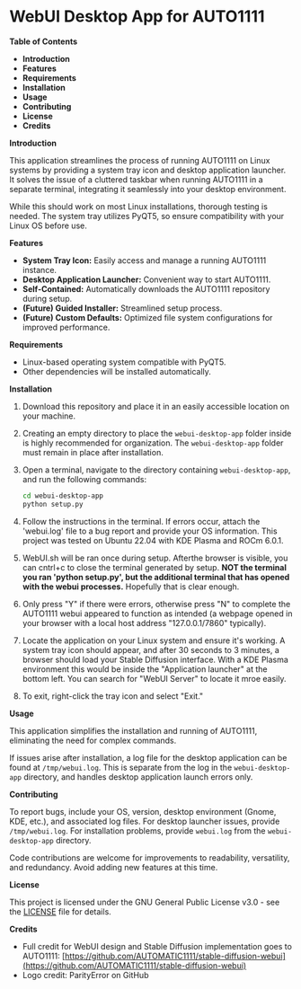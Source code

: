 # WebUI Desktop App for AUTO1111

**Table of Contents**
*   **Introduction**
*   **Features**
*   **Requirements**
*   **Installation**
*   **Usage**
*   **Contributing**
*   **License**
*   **Credits**

**Introduction**

This application streamlines the process of running AUTO1111 on Linux systems by providing a system tray icon and desktop application launcher. It solves the issue of a cluttered taskbar when running AUTO1111 in a separate terminal, integrating it seamlessly into your desktop environment.

While this should work on most Linux installations, thorough testing is needed. The system tray utilizes PyQT5, so ensure compatibility with your Linux OS before use.

**Features**

*   **System Tray Icon:** Easily access and manage a running AUTO1111 instance.
*   **Desktop Application Launcher:** Convenient way to start AUTO1111.
*   **Self-Contained:** Automatically downloads the AUTO1111 repository during setup.
*   **(Future) Guided Installer:**  Streamlined setup process.
*   **(Future) Custom Defaults:** Optimized file system configurations for improved performance.

**Requirements**

*   Linux-based operating system compatible with PyQT5.
*   Other dependencies will be installed automatically.

**Installation**

1.  Download this repository and place it in an easily accessible location on your machine.

2.  Creating an empty directory to place the `webui-desktop-app` folder inside is highly recommended for organization. The `webui-desktop-app` folder must remain in place after installation.

3.  Open a terminal, navigate to the directory containing `webui-desktop-app`, and run the following commands:

    ```bash
    cd webui-desktop-app
    python setup.py
    ```

4.  Follow the instructions in the terminal. If errors occur, attach the 'webui.log' file to a bug report and provide your OS information. This project was tested on Ubuntu 22.04 with KDE Plasma and ROCm 6.0.1.

5. WebUI.sh will be ran once during setup. Afterthe browser is visible, you can cntrl+c to close the terminal generated by setup. **NOT the terminal you ran 'python setup.py', but the additional terminal that has opened with the webui processes.**
Hopefully that is clear enough.

6. Only press "Y" if there were errors, otherwise press "N" to complete the AUTO1111 webui appeared to function as intended (a webpage opened in your browser with a local host address "127.0.0.1/7860" typically).

6.  Locate the application on your Linux system and ensure it's working. A system tray icon should appear, and after 30 seconds to 3 minutes, a browser should load your Stable Diffusion interface. With a KDE Plasma environment this would be inside the "Application launcher" at the bottom left. You can search for "WebUI Server" to locate it mroe easily.

7.  To exit, right-click the tray icon and select "Exit."

**Usage**

This application simplifies the installation and running of AUTO1111, eliminating the need for complex commands.

If issues arise after installation, a log file for the desktop application can be found at `/tmp/webui.log`. This is separate from the log in the `webui-desktop-app` directory, and handles desktop application launch errors only.

**Contributing**

To report bugs, include your OS, version, desktop environment (Gnome, KDE, etc.), and associated log files. For desktop launcher issues, provide `/tmp/webui.log`. For installation problems, provide `webui.log` from the `webui-desktop-app` directory.

Code contributions are welcome for improvements to readability, versatility, and redundancy. Avoid adding new features at this time.

**License**

This project is licensed under the GNU General Public License v3.0 - see the [LICENSE](LICENSE) file for details.

**Credits**

*   Full credit for WebUI design and Stable Diffusion implementation goes to AUTO1111: [https://github.com/AUTOMATIC1111/stable-diffusion-webui](https://github.com/AUTOMATIC1111/stable-diffusion-webui)
*   Logo credit: ParityError on GitHub
